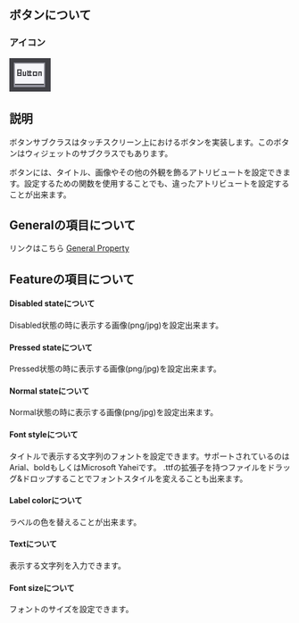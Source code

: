 ## ボタンについて

### アイコン

![](./res/button.png)

## 説明

ボタンサブクラスはタッチスクリーン上におけるボタンを実装します。このボタンはウィジェットのサブクラスでもあります。


ボタンには、タイトル、画像やその他の外観を飾るアトリビュートを設定できます。設定するための関数を使用することでも、違ったアトリビュートを設定することが出来ます。

## Generalの項目について

リンクはこちら [General Property](../widget/general_property.md)

## Featureの項目について

#### Disabled stateについて

Disabled状態の時に表示する画像(png/jpg)を設定出来ます。


#### Pressed stateについて

Pressed状態の時に表示する画像(png/jpg)を設定出来ます。


#### Normal stateについて

Normal状態の時に表示する画像(png/jpg)を設定出来ます。


#### Font styleについて

タイトルで表示する文字列のフォントを設定できます。サポートされているのはArial、boldもしくはMicrosoft Yaheiです。
.ttfの拡張子を持つファイルをドラッグ&ドロップすることでフォントスタイルを変えることも出来ます。



#### Label colorについて

ラベルの色を替えることが出来ます。


#### Textについて

表示する文字列を入力できます。

#### Font sizeについて

フォントのサイズを設定できます。